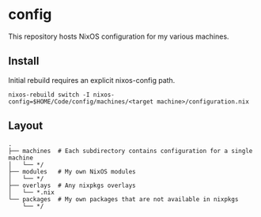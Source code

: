 # config

This repository hosts NixOS configuration for my various machines.

## Install

Initial rebuild requires an explicit nixos-config path.

```
nixos-rebuild switch -I nixos-config=$HOME/Code/config/machines/<target machine>/configuration.nix
```

## Layout

```
.
├── machines  # Each subdirectory contains configuration for a single machine
│   └── */
├── modules   # My own NixOS modules
│   └── */
├── overlays  # Any nixpkgs overlays
│   └── *.nix
└── packages  # My own packages that are not available in nixpkgs
    └── */
```
